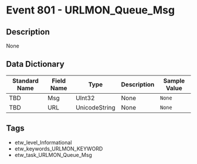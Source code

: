 # Event 801 - URLMON_Queue_Msg

## Description
None

## Data Dictionary
|Standard Name|Field Name|Type|Description|Sample Value|
|---|---|---|---|---|
|TBD|Msg|UInt32|None|`None`|
|TBD|URL|UnicodeString|None|`None`|

## Tags
* etw_level_Informational
* etw_keywords_URLMON_KEYWORD
* etw_task_URLMON_Queue_Msg